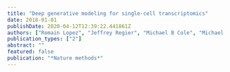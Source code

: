 ```yaml
---
title: "Deep generative modeling for single-cell transcriptomics"
date: 2018-01-01
publishDate: 2020-04-12T12:39:22.441861Z
authors: ["Romain Lopez", "Jeffrey Regier", "Michael B Cole", "Michael I Jordan", "Nir Yosef"]
publication_types: ["2"]
abstract: ""
featured: false
publication: "*Nature methods*"
---
```


